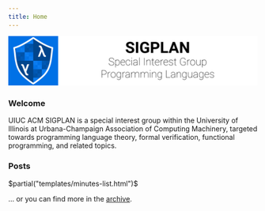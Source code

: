 ```yaml
---
title: Home
---
```


<img class="pure-img-responsive"
     src="images/logo.png" alt="UIUC ACM SIGPLAN logo" />

### Welcome

UIUC ACM SIGPLAN is a special interest group within the University of Illinois
at Urbana-Champaign Association of Computing Machinery, targeted towards
programming language theory, formal verification, functional programming, and
related topics.

### Posts

$partial("templates/minutes-list.html")$

... or you can find more in the [archive](/archive.html).
